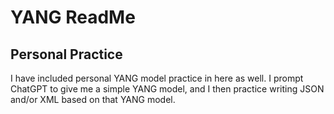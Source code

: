 # YANG ReadMe

## Personal Practice
I have included personal YANG model practice in here as well.
I prompt ChatGPT to give me a simple YANG model, and I then practice writing
JSON and/or XML based on that YANG model.